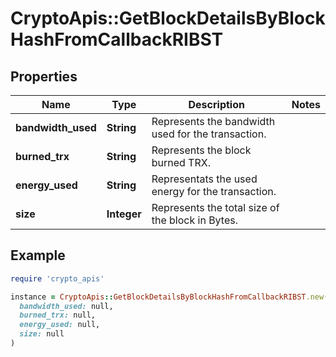 # CryptoApis::GetBlockDetailsByBlockHashFromCallbackRIBST

## Properties

| Name | Type | Description | Notes |
| ---- | ---- | ----------- | ----- |
| **bandwidth_used** | **String** | Represents the bandwidth used for the transaction. |  |
| **burned_trx** | **String** | Represents the block burned TRX. |  |
| **energy_used** | **String** | Representats the used energy for the transaction. |  |
| **size** | **Integer** | Represents the total size of the block in Bytes. |  |

## Example

```ruby
require 'crypto_apis'

instance = CryptoApis::GetBlockDetailsByBlockHashFromCallbackRIBST.new(
  bandwidth_used: null,
  burned_trx: null,
  energy_used: null,
  size: null
)
```

